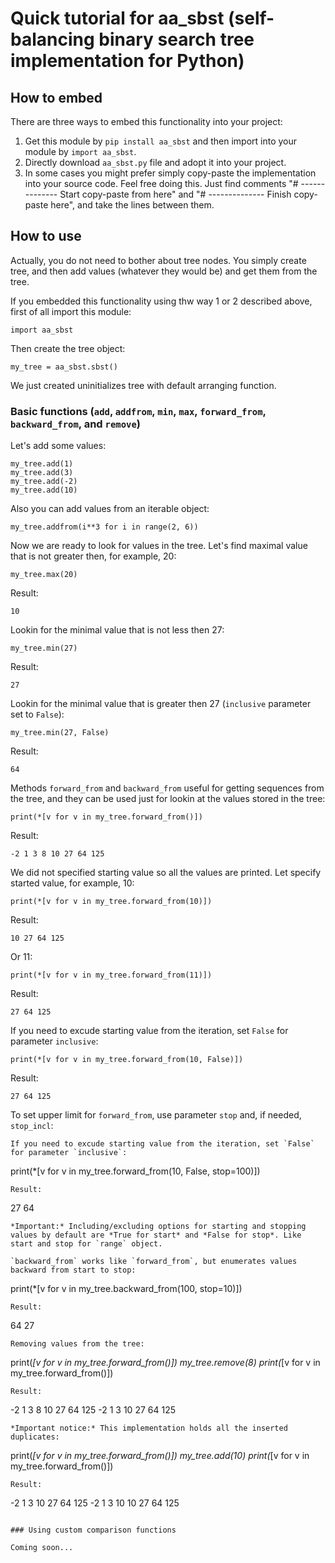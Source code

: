 # Quick tutorial for aa_sbst (self-balancing binary search tree implementation for Python)

## How to embed

There are three ways to embed this functionality into your project:
1. Get this module by `pip install aa_sbst` and then import into your module by `import aa_sbst`.
2. Directly download `aa_sbst.py` file and adopt it into your project.
3. In some cases you might prefer simply copy-paste the implementation into your source code. Feel free doing this. Just find comments "# -------------- Start copy-paste from here" and "# -------------- Finish copy-paste here", and take the lines between them.

## How to use

Actually, you do not need to bother about tree nodes. You simply create tree, and then add values (whatever they would be) and get them from the tree.

If you embedded this functionality using thw way 1 or 2 described above, first of all import this module:
```
import aa_sbst
```
Then create the tree object:
```
my_tree = aa_sbst.sbst()
```
We just created uninitializes tree with default arranging function.

### Basic functions (`add`, `addfrom`, `min`, `max`, `forward_from`, `backward_from`, and `remove`)

Let's add some values:
```
my_tree.add(1)
my_tree.add(3)
my_tree.add(-2)
my_tree.add(10)
```
Also you can add values from an iterable object:
```
my_tree.addfrom(i**3 for i in range(2, 6))
```
Now we are ready to look for values in the tree. Let's find maximal value that is not greater then, for example, 20:
```
my_tree.max(20)
```
Result:
```
10
```
Lookin for the minimal value that is not less then 27:
```
my_tree.min(27)
```
Result:
```
27
```
Lookin for the minimal value that is greater then 27 (`inclusive` parameter set to `False`):
```
my_tree.min(27, False)
```
Result:
```
64
```
Methods `forward_from` and `backward_from` useful for getting sequences from the tree, and they can be used just for lookin at the values stored in the tree:
```
print(*[v for v in my_tree.forward_from()])
```
Result:
```
-2 1 3 8 10 27 64 125
```
We did not specified starting value so all the values are printed. Let specify started value, for example, 10:
```
print(*[v for v in my_tree.forward_from(10)])
```
Result:
```
10 27 64 125
```
Or 11:
```
print(*[v for v in my_tree.forward_from(11)])
```
Result:
```
27 64 125
```
If you need to excude starting value from the iteration, set `False` for parameter `inclusive`:
```
print(*[v for v in my_tree.forward_from(10, False)])
```
Result:
```
27 64 125
```
To set upper limit for `forward_from`, use parameter `stop` and, if needed, `stop_incl`:
```
If you need to excude starting value from the iteration, set `False` for parameter `inclusive`:
```
print(*[v for v in my_tree.forward_from(10, False, stop=100)])
```
Result:
```
27 64
```
*Important:* Including/excluding options for starting and stopping values by default are *True for start* and *False for stop*. Like start and stop for `range` object.

`backward_from` works like `forward_from`, but enumerates values backward from start to stop:
```
print(*[v for v in my_tree.backward_from(100, stop=10)])
```
Result:
```
64 27
```
Removing values from the tree:
```
print(*[v for v in my_tree.forward_from()])
my_tree.remove(8)
print(*[v for v in my_tree.forward_from()])
```
Result:
```
-2 1 3 8 10 27 64 125
-2 1 3 10 27 64 125
```
*Important notice:* This implementation holds all the inserted duplicates:
```
print(*[v for v in my_tree.forward_from()])
my_tree.add(10)
print(*[v for v in my_tree.forward_from()])
```
Result:
```
-2 1 3 10 27 64 125
-2 1 3 10 10 27 64 125
```

### Using custom comparison functions

Coming soon...